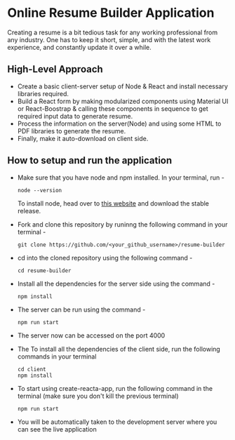 # Online Resume Builder Application 

Creating a resume is a bit tedious task for any working professional from any industry. One has to keep it short, simple, and with the latest work experience, and constantly update it over a while.

## High-Level Approach

- Create a basic client-server setup of Node & React and install necessary libraries required.
- Build a React form by making modularized components using Material UI or React-Boostrap & calling these components in sequence to get required input data to generate resume.
- Process the information on the server(Node) and using some HTML to PDF libraries to generate the resume.
- Finally, make it auto-download on client side.

## How to setup and run the application  


* Make sure that you have node and npm installed. In your terminal, run - 
  
  ```
  node --version
  ```
  
  To install node, head over to [this website](https://nodejs.org/en/download/) and download the stable release. 

* Fork and clone this repository by runinng the following command in your terminal - 
  
  ```
  git clone https://github.com/<your_github_username>/resume-builder
  ```

* cd into the cloned repository using the following command - 
  
  ```
  cd resume-builder
  ```

* Install all the dependencies for the server side using the command -
  
  ```
  npm install
  ```

* The server can be run using the command - 
  ```
  npm run start
  ```

* The server now can be accessed on the port 4000

* The To install all the dependencies of the client side, run the following commands in your terminal
  ```
  cd client
  npm install
  ```

* To start using create-reacta-app, run the following command in the terminal (make sure you don't kill the previous terminal)
  ```
  npm run start
  ```

* You will be automatically taken to the development server where you can see the live application
  
  
